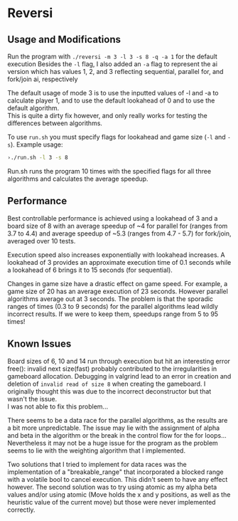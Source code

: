 # Reversi

## Usage and Modifications
Run the program with `./reversi -m 3 -l 3 -s 8 -q -a 1` for the default execution 
Besides the `-l` flag, I also added an `-a` flag to represent the ai version which has 
values 1, 2, and 3 reflecting sequential, parallel for, and fork/join ai, respectively

The default usage of mode 3 is to use the inputted values of -l and -a to calculate
player 1, and to use the default lookahead of 0 and to use the default algorithm.  
This is quite a dirty fix however, and only really works for testing the differences
between algorithms.

To use `run.sh` you must specify flags for lookahead and game size (`-l` and `-s`).
Example usage:
    
```.sh
›./run.sh -l 3 -s 8

```
Run.sh runs the program 10 times with the specified flags for all three algorithms and 
calculates the average speedup.



## Performance
Best controllable performance is achieved using a lookahead of 3 and a board size of 8 with an 
average speedup of ~4 for parallel for (ranges from 3.7 to 4.4) and average speedup of 
~5.3 (ranges from 4.7 - 5.7) for fork/join, averaged over 10 tests.   

Execution speed also increases exponentially with lookahead increases.  A lookahead of 3 
provides an approximate execution time of 0.1 seconds while a lookahead of 6 brings it to 
15 seconds (for sequential).

Changes in game size have a drastic effect on game speed.  For example, a game size of 20 
has an average execution of 23 seconds.  However parallel algorithms average out at 3 seconds.
The problem is that the sporadic ranges of times (0.3 to 9 seconds) for the parallel algorithms
lead wildly incorrect results.  If we were to keep them, speedups range from 5 to 95 times!

## Known Issues
Board sizes of 6, 10 and 14 run through execution but hit an interesting error 
    free(): invalid next size(fast)
probably contributed to the irregularities in gameboard allocation.  Debugging in valgrind
lead to an error in creation and deletion of `invalid read of size 8` when creating the gameboard.
I originally thought this was due to the incorrect deconstructor but that wasn't the issue.  
I was not able to fix this problem...

There seems to be a data race for the parallel algorithms, as the results are a bit more 
unpredictable.  The issue may lie with the assignment of alpha and beta in the algorithm
or the break in the control flow for the for loops...
Nevertheless it may not be a huge issue for the program as the problem 
seems to lie with the weighting algorithm that I implemented. 

Two solutions that I tried to implement for data races was the implementation of a "breakable_range"
that incorporated a blocked range with a volatile bool to cancel execution.  This didn't seem to have
any effect however.  The second solution was to try using atomic<int> as my alpha beta values and/or using
atomic<Move> (Move holds the x and y positions, as well as the heuristic value of the current move) but those
were never implemented correctly.
